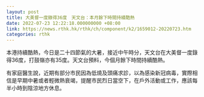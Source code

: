 ```yaml
---
layout: post
title: 大美督一度錄得36度　天文台：本月餘下時間持續酷熱
date: 2022-07-23 12:22:18.000000000 +08:00
link: https://news.rthk.hk/rthk/ch/component/k2/1659012-20220723.htm
categories: rthk
---
```


本港持續酷熱，今日是二十四節氣的大暑，接近中午時分，天文台在大美督一度錄得36度，打鼓嶺亦有35度。天文台預料，今個月餘下時間持續酷熱。

有家庭醫生說，近期有部分市民因為低燒及頭痛求診，以為感染新冠病毒，實際相信是早期中暑或者輕微熱衰竭，提醒市民烈日當空下，在戶外活動或工作，應該每半小時到陰涼地方休息。
